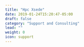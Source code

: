 ```yaml
---
title: "Hpc Xsede"
date: 2019-01-24T15:20:47-05:00
draft: false
category: "Support and Consulting"
lead: ""
weight: 0
icon: support
---
```

